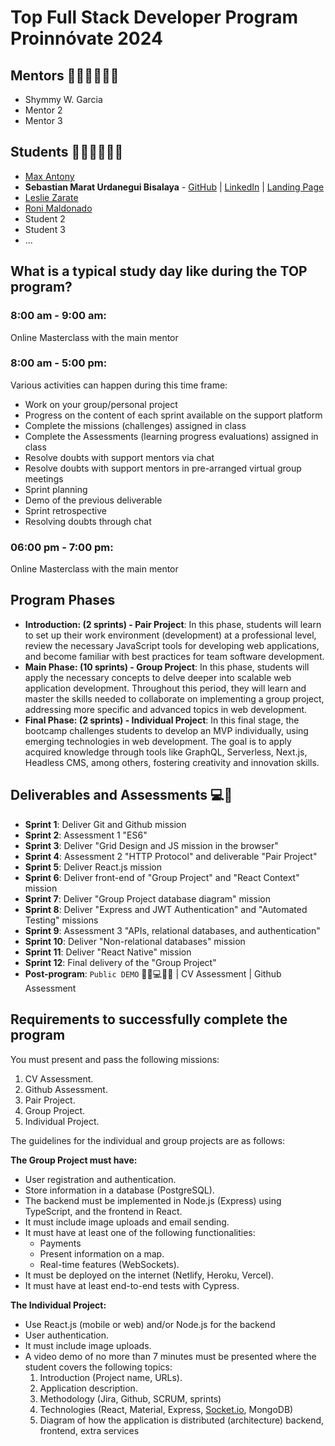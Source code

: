 
# Top Full Stack Developer Program Proinnóvate 2024

## Mentors 👩🏻‍🏫👨🏼‍🏫
- Shymmy W. Garcia
- Mentor 2
- Mentor 3

## Students 👩🏻‍💻🧑🏼‍💻


- [Max Antony](/profiles/max-antony.md)
- **Sebastian Marat Urdanegui Bisalaya** - <a href="https://github.com/SebastianUrdaneguiBisalaya?tab=repositories">GitHub</a> | <a href="https://www.linkedin.com/in/sebastianurdaneguibisalaya/">LinkedIn</a> | <a href="https://sebastianurdanegui.vercel.app/">Landing Page</a>
- [Leslie Zarate](./profiles/example-perfil-estudiante.md)
- [Roni Maldonado](./profiles/roni-maldonado.md)
- Student 2
- Student 3
- ...

## What is a typical study day like during the TOP program?

### 8:00 am - 9:00 am:

Online Masterclass with the main mentor

### 8:00 am - 5:00 pm:

Various activities can happen during this time frame:

- Work on your group/personal project
- Progress on the content of each sprint available on the support platform
- Complete the missions (challenges) assigned in class
- Complete the Assessments (learning progress evaluations) assigned in class
- Resolve doubts with support mentors via chat
- Resolve doubts with support mentors in pre-arranged virtual group meetings
- Sprint planning
- Demo of the previous deliverable
- Sprint retrospective
- Resolving doubts through chat

### 06:00 pm - 7:00 pm:

Online Masterclass with the main mentor

## Program Phases

- **Introduction: (2 sprints) - Pair Project**: In this phase, students will learn to set up their work environment (development) at a professional level, review the necessary JavaScript tools for developing web applications, and become familiar with best practices for team software development.
- **Main Phase: (10 sprints) - Group Project**: In this phase, students will apply the necessary concepts to delve deeper into scalable web application development. Throughout this period, they will learn and master the skills needed to collaborate on implementing a group project, addressing more specific and advanced topics in web development.
- **Final Phase: (2 sprints) - Individual Project**: In this final stage, the bootcamp challenges students to develop an MVP individually, using emerging technologies in web development. The goal is to apply acquired knowledge through tools like GraphQL, Serverless, Next.js, Headless CMS, among others, fostering creativity and innovation skills.

## Deliverables and Assessments 💻🤝

- **Sprint 1**: Deliver Git and Github mission
- **Sprint 2**: Assessment 1 "ES6"
- **Sprint 3**: Deliver "Grid Design and JS mission in the browser"
- **Sprint 4**: Assessment 2 "HTTP Protocol" and deliverable "Pair Project"
- **Sprint 5**: Deliver React.js mission
- **Sprint 6**: Deliver front-end of "Group Project" and "React Context" mission
- **Sprint 7**: Deliver "Group Project database diagram" mission
- **Sprint 8**: Deliver "Express and JWT Authentication" and "Automated Testing" missions
- **Sprint 9**: Assessment 3 "APIs, relational databases, and authentication"
- **Sprint 10**: Deliver "Non-relational databases" mission
- **Sprint 11**: Deliver "React Native" mission
- **Sprint 12**: Final delivery of the "Group Project"
- **Post-program**: `Public DEMO` 🎊🎉💻🎊🎉 | CV Assessment | Github Assessment

## Requirements to successfully complete the program

You must present and pass the following missions:

1. CV Assessment.
2. Github Assessment.
3. Pair Project.
4. Group Project.
5. Individual Project.

The guidelines for the individual and group projects are as follows:

**The Group Project must have:**

- User registration and authentication.
- Store information in a database (PostgreSQL).
- The backend must be implemented in Node.js (Express) using TypeScript, and the frontend in React.
- It must include image uploads and email sending.
- It must have at least one of the following functionalities:
  - Payments
  - Present information on a map.
  - Real-time features (WebSockets).
- It must be deployed on the internet (Netlify, Heroku, Vercel).
- It must have at least end-to-end tests with Cypress.

**The Individual Project:**

- Use React.js (mobile or web) and/or Node.js for the backend
- User authentication.
- It must include image uploads.
- A video demo of no more than 7 minutes must be presented where the student covers the following topics:
  1. Introduction (Project name, URLs).
  2. Application description.
  3. Methodology (Jira, Github, SCRUM, sprints)
  4. Technologies (React, Material, Express, [Socket.io](http://socket.io/), MongoDB)
  5. Diagram of how the application is distributed (architecture) backend, frontend, extra services
